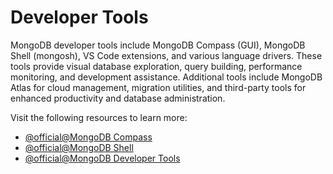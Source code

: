 # Developer Tools

MongoDB developer tools include MongoDB Compass (GUI), MongoDB Shell (mongosh), VS Code extensions, and various language drivers. These tools provide visual database exploration, query building, performance monitoring, and development assistance. Additional tools include MongoDB Atlas for cloud management, migration utilities, and third-party tools for enhanced productivity and database administration.

Visit the following resources to learn more:

- [@official@MongoDB Compass](https://www.mongodb.com/try/download/compass)
- [@official@MongoDB Shell](https://www.mongodb.com/products/tools/shell)
- [@official@MongoDB Developer Tools](https://www.mongodb.com/products/tools)
